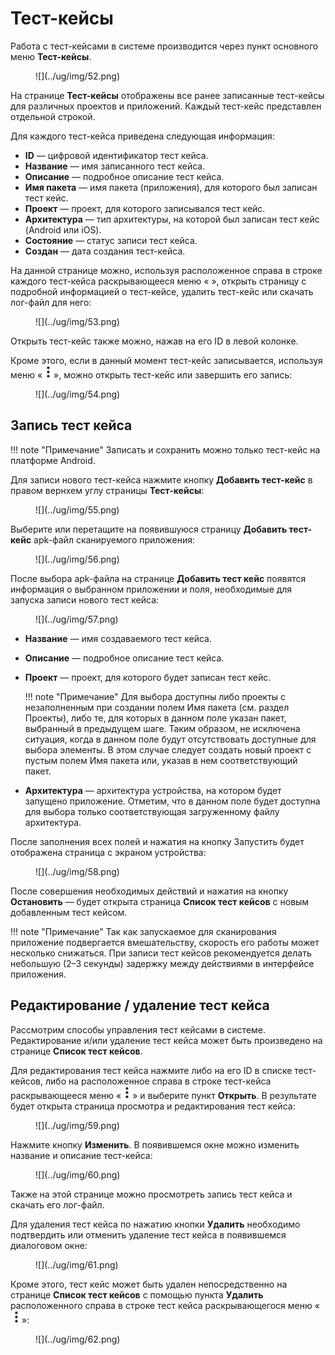 # Тест-кейсы

Работа с тест-кейсами в системе производится через пункт основного меню **Тест-кейсы**.

<figure markdown>
![](../ug/img/52.png)
</figure>
 
На странице **Тест-кейсы** отображены все ранее записанные тест-кейсы для различных проектов и приложений. Каждый тест-кейс представлен отдельной строкой.

Для каждого тест-кейса приведена следующая информация:

* **ID** — цифровой идентификатор тест кейса.
* **Название** — имя записанного тест кейса.
* **Описание** — подробное описание тест кейса.
* **Имя пакета** — имя пакета (приложения), для которого был записан тест кейс.
* **Проект** — проект, для которого записывался тест кейс.
* **Архитектура** — тип архитектуры, на которой был записан тест кейс (Android или iOS).
* **Состояние** — статус записи тест кейса.
* **Создан** — дата создания тест-кейса.

На данной странице можно, используя расположенное справа в строке каждого тест-кейса раскрывающееся меню « », открыть страницу с подробной информацией о тест-кейсе, удалить тест-кейс или скачать лог-файл для него:

<figure markdown>
![](../ug/img/53.png)
</figure>
 
Открыть тест-кейс также можно, нажав на его ID в левой колонке.

Кроме этого, если в данный момент тест-кейс записывается, используя меню «![](../ug/img/3dv.png)», можно открыть тест-кейс или завершить его запись:

<figure markdown>
![](../ug/img/54.png)
</figure>

## Запись тест кейса

!!! note "Примечание"
    Записать и сохранить можно только тест-кейс на платформе Android.

Для записи нового тест-кейса нажмите кнопку **Добавить тест-кейс** в правом вернхем углу страницы **Тест-кейсы**:

<figure markdown>
![](../ug/img/55.png)
</figure>
 
Выберите или перетащите на появившуюся страницу **Добавить тест-кейс** apk-файл сканируемого приложения:

<figure markdown>
![](../ug/img/56.png)
</figure>
 
После выбора apk-файла на странице **Добавить тест кейс** появятся информация о выбранном приложении и поля, необходимые для запуска записи нового тест кейса:

<figure markdown>
![](../ug/img/57.png)
</figure>
 
* **Название** — имя создаваемого тест кейса.
* **Описание** — подробное описание тест кейса.
* **Проект** — проект, для которого будет записан тест кейс. 

    !!! note "Примечание"
            Для выбора доступны либо проекты с незаполненным при создании полем Имя пакета (см. раздел Проекты), либо те, для которых в данном поле указан пакет, выбранный в предыдущем шаге. Таким образом, не исключена ситуация, когда в данном поле будут отсутствовать доступные для выбора элементы. В этом случае следует создать новый проект с пустым полем Имя пакета или, указав в нем соответствующий пакет.

* **Архитектура** — архитектура устройства, на котором будет запущено приложение. Отметим, что в данном поле будет доступна для выбора только соответствующая загруженному файлу архитектура.

После заполнения всех полей и нажатия на кнопку Запустить будет отображена страница с экраном устройства:

<figure markdown>
![](../ug/img/58.png)
</figure>
  
После совершения необходимых действий и нажатия на кнопку **Остановить** — будет открыта страница **Список тест кейсов** с новым добавленным тест кейсом.

!!! note "Примечание"
    Так как запускаемое для сканирования приложение подвергается вмешательству, скорость его работы может несколько снижаться. При записи тест кейсов рекомендуется делать небольшую (2–3 секунды) задержку между действиями в интерфейсе приложения.

## Редактирование / удаление тест кейса

Рассмотрим способы управления тест кейсами в системе. Редактирование и/или удаление тест кейса может быть произведено на странице **Список тест кейсов**.

Для редактирования тест кейса нажмите либо на его ID в списке тест-кейсов, либо на расположенное справа в строке тест-кейса раскрывающееся меню «![](../ug/img/3dv.png)» и выберите пункт **Открыть**. В результате будет открыта страница просмотра и редактирования тест кейса:

<figure markdown>
![](../ug/img/59.png)
</figure>

Нажмите кнопку **Изменить**. В появившемся окне можно изменить название и описание тест-кейса:

<figure markdown>
![](../ug/img/60.png)
</figure>

Также на этой странице можно просмотреть запись тест кейса и скачать его лог-файл.

Для удаления тест кейса по нажатию кнопки **Удалить** необходимо подтвердить или отменить удаление тест кейса в появившемся диалоговом окне:

<figure markdown>
![](../ug/img/61.png)
</figure>
 
Кроме этого, тест кейс может быть удален непосредственно на странице **Список тест кейсов** с помощью пункта **Удалить** расположенного справа в строке тест кейса раскрывающегося меню «![](../ug/img/3dv.png)»:

<figure markdown>
![](../ug/img/62.png)
</figure>